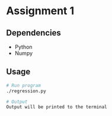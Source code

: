 # Assignment 1

## Dependencies
- Python
- Numpy

## Usage
```sh
# Run program
./regression.py

# Output
Output will be printed to the terminal
```
